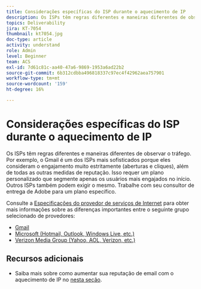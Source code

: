 ```yaml
---
title: Considerações específicas do ISP durante o aquecimento de IP
description: Os ISPs têm regras diferentes e maneiras diferentes de observar o tráfego. Isso requer um plano personalizado direcionado somente aos usuários mais engajados no início.
topics: Deliverability
jira: KT-7054
thumbnail: kt7054.jpg
doc-type: article
activity: understand
role: Admin
level: Beginner
team: ACS
exl-id: 7d61c81c-aa40-47a6-9869-1953a6ad22b2
source-git-commit: 6b312cdbba496818337c97ec4f42962aea757901
workflow-type: tm+mt
source-wordcount: '159'
ht-degree: 16%

---
```


# Considerações específicas do ISP durante o aquecimento de IP

Os ISPs têm regras diferentes e maneiras diferentes de observar o tráfego. Por exemplo, o Gmail é um dos ISPs mais sofisticados porque eles consideram o engajamento muito estritamente (aberturas e cliques), além de todas as outras medidas de reputação. Isso requer um plano personalizado que segmente apenas os usuários mais engajados no início. Outros ISPs também podem exigir o mesmo. Trabalhe com seu consultor de entrega de Adobe para um plano específico.

Consulte a [Especificações do provedor de serviços de Internet](/help/internet-service-provider-specifics/overview.md) para obter mais informações sobre as diferenças importantes entre o seguinte grupo selecionado de provedores:

* [Gmail](/help/internet-service-provider-specifics/gmail.md)
* [Microsoft (Hotmail, Outlook, Windows Live, etc.)](/help/internet-service-provider-specifics/microsoft.md)
* [Verizon Media Group (Yahoo, AOL, Verizon, etc.)](/help/internet-service-provider-specifics/verizon-media-group.md)

## Recursos adicionais

* Saiba mais sobre como aumentar sua reputação de email com o aquecimento de IP no [nesta seção](/help/additional-resources/increase-reputation-with-ip-warming.md).
